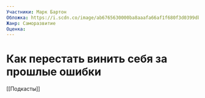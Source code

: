 ```yaml
---
Участники: Марк Бартон
Обложка: https://i.scdn.co/image/ab6765630000ba8aaafa66af1f680f3d0399db6d
Жанр: Саморазвитие
Оценка: 
---
```

# Как перестать винить себя за прошлые ошибки

[[Подкасты]]